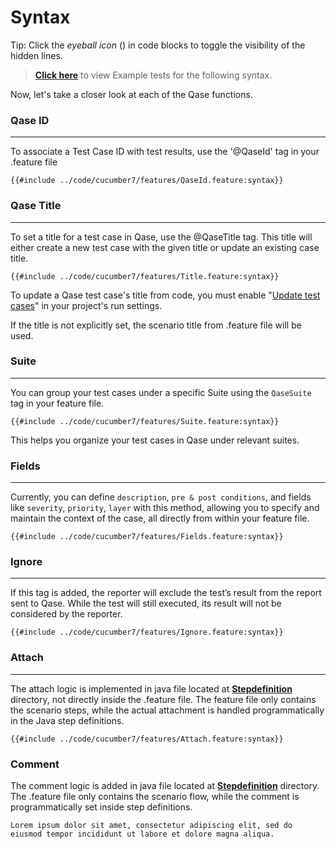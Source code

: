 # Syntax

Tip: Click the _eyeball icon_ (<i class="fa fa-eye"></i>) in code blocks to toggle the visibility of the hidden lines.

> [**Click here**](https://github.com/cskmnrpt/qase-cucumber/tree/cucumber7/src/test/java/com/example/resources/features) to view Example tests for the following syntax.

Now, let's take a closer look at each of the Qase functions.


### Qase ID
---
To associate a Test Case ID with test results, use the '@QaseId' tag in your .feature file

```feature
{{#include ../code/cucumber7/features/QaseId.feature:syntax}}
```

### Qase Title
--- 

To set a title for a test case in Qase, use the @QaseTitle tag. This title will either create a new test case with the given title or update an existing case title.

```feature
{{#include ../code/cucumber7/features/Title.feature:syntax}}
```

To update a Qase test case's title from code, you must enable "[Update test cases](https://help.qase.io/en/articles/5563702-test-runs#h_161810cf24)" in your project's run settings.

If the title is not explicitly set, the scenario title from .feature file will be used.


### Suite
---

You can group your test cases under a specific Suite using the `QaseSuite` tag in your feature file.

```feature
{{#include ../code/cucumber7/features/Suite.feature:syntax}}
```
This helps you organize your test cases in Qase under relevant suites.


### Fields
---
Currently, you can define `description`, `pre & post conditions`, and fields like `severity`, `priority`, `layer` with this method, allowing you to specify and maintain the context of the case, all directly from within your feature file. 

```feature
{{#include ../code/cucumber7/features/Fields.feature:syntax}}
```

### Ignore
---
If this tag is added, the reporter will exclude the test’s result from the report sent to Qase. While the test will still executed, its result will not be considered by the reporter.

```feature
{{#include ../code/cucumber7/features/Ignore.feature:syntax}}
```

### Attach
---
The attach logic is implemented in java file located at [**Stepdefinition**](https://github.com/cskmnrpt/qase-cucumber/tree/cucumber7/src/test/java/com/example/stepdefinitions) directory, not directly inside the .feature file.
The feature file only contains the scenario steps, while the actual attachment is handled programmatically in the Java step definitions.

```feature
{{#include ../code/cucumber7/features/Attach.feature:syntax}}
```

### Comment
The comment logic is added in java file located at [**Stepdefinition**](https://github.com/cskmnrpt/qase-cucumber/tree/cucumber7/src/test/java/com/example/stepdefinitions) directory.
The .feature file only contains the scenario flow, while the comment is programmatically set inside step definitions.

```feature
Lorem ipsum dolor sit amet, consectetur adipiscing elit, sed do eiusmod tempor incididunt ut labore et dolore magna aliqua.
```
